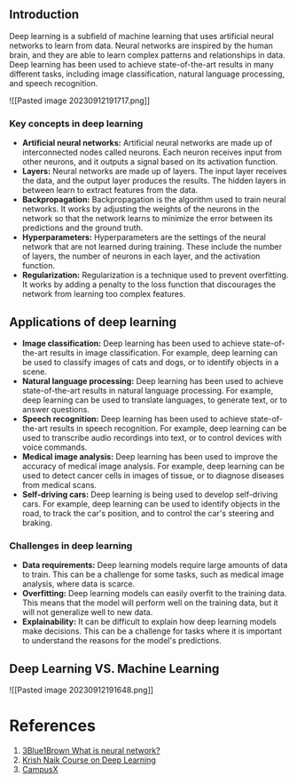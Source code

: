 ## Introduction

Deep learning is a subfield of machine learning that uses artificial neural networks to learn from data. Neural networks are inspired by the human brain, and they are able to learn complex patterns and relationships in data. Deep learning has been used to achieve state-of-the-art results in many different tasks, including image classification, natural language processing, and speech recognition.

![[Pasted image 20230912191717.png]]

### Key concepts in deep learning

- **Artificial neural networks:** Artificial neural networks are made up of interconnected nodes called neurons. Each neuron receives input from other neurons, and it outputs a signal based on its activation function.
- **Layers:** Neural networks are made up of layers. The input layer receives the data, and the output layer produces the results. The hidden layers in between learn to extract features from the data.
- **Backpropagation:** Backpropagation is the algorithm used to train neural networks. It works by adjusting the weights of the neurons in the network so that the network learns to minimize the error between its predictions and the ground truth.
- **Hyperparameters:** Hyperparameters are the settings of the neural network that are not learned during training. These include the number of layers, the number of neurons in each layer, and the activation function.
- **Regularization:** Regularization is a technique used to prevent overfitting. It works by adding a penalty to the loss function that discourages the network from learning too complex features.


## Applications of deep learning

- **Image classification:** Deep learning has been used to achieve state-of-the-art results in image classification. For example, deep learning can be used to classify images of cats and dogs, or to identify objects in a scene.
- **Natural language processing:** Deep learning has been used to achieve state-of-the-art results in natural language processing. For example, deep learning can be used to translate languages, to generate text, or to answer questions.
- **Speech recognition:** Deep learning has been used to achieve state-of-the-art results in speech recognition. For example, deep learning can be used to transcribe audio recordings into text, or to control devices with voice commands.
- **Medical image analysis:** Deep learning has been used to improve the accuracy of medical image analysis. For example, deep learning can be used to detect cancer cells in images of tissue, or to diagnose diseases from medical scans.
- **Self-driving cars:** Deep learning is being used to develop self-driving cars. For example, deep learning can be used to identify objects in the road, to track the car's position, and to control the car's steering and braking.

### Challenges in deep learning

- **Data requirements:** Deep learning models require large amounts of data to train. This can be a challenge for some tasks, such as medical image analysis, where data is scarce.
- **Overfitting:** Deep learning models can easily overfit to the training data. This means that the model will perform well on the training data, but it will not generalize well to new data.
- **Explainability:** It can be difficult to explain how deep learning models make decisions. This can be a challenge for tasks where it is important to understand the reasons for the model's predictions.


## Deep Learning VS. Machine Learning
![[Pasted image 20230912191648.png]]







# References
1. [3Blue1Brown What is neural network?](https://youtu.be/aircAruvnKk?si=fkp3UVtGXmP6PIFI)
2. [Krish Naik Course on Deep Learning](https://youtube.com/playlist?list=PLZoTAELRMXVPGU70ZGsckrMdr0FteeRUi&si=NFYckO5kxcEgp_6i)
3. [CampusX](https://youtube.com/playlist?list=PLKnIA16_RmvYuZauWaPlRTC54KxSNLtNn&si=ImNMRJ9P7xMIFQMc)

